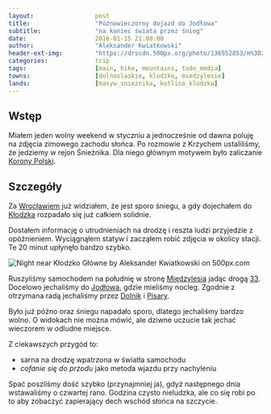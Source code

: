 ```yaml
---
layout:                 post
title:                  "Późnowieczorny dojazd do Jodłowa"
subtitle:               "na koniec świata przez śnieg"
date:                   2016-01-15 21:00:00
author:                 "Aleksander Kwiatkowski"
header-ext-img:         "https://drscdn.500px.org/photo/136552853/m%3D2048/b2dd79b46cd3009b69c77c3f2811ca86"
categories:             trip
tags:                   [main, hike, mountains, todo_media]
towns:                  [dolnoslaskie, klodzko, miedzylesie]
lands:                  [masyw_snieznika, kotlina_klodzka]
---
```


[wiki-korona]:           https://pl.wikipedia.org/wiki/Korona_G%C3%B3r_Polski
[wiki-wroclaw]:          https://pl.wikipedia.org/wiki/Wroc%C5%82aw
[wiki-klodzko]:          https://pl.wikipedia.org/wiki/K%C5%82odzko
[wiki-miedzylesie]:      https://pl.wikipedia.org/wiki/Mi%C4%99dzylesie
[wiki-33]:               https://pl.wikipedia.org/wiki/Droga_krajowa_nr_33_(Czechy)
[wiki-jodlow]:           https://pl.wikipedia.org/wiki/Jod%C5%82%C3%B3w_(wojew%C3%B3dztwo_dolno%C5%9Bl%C4%85skie)
[wiki-dolnik]:           https://pl.wikipedia.org/wiki/Dolnik_(wojew%C3%B3dztwo_dolno%C5%9Bl%C4%85skie)
[wiki-pisary]:           https://pl.wikipedia.org/wiki/Pisary_(wojew%C3%B3dztwo_dolno%C5%9Bl%C4%85skie)



Wstęp
-----

Miałem jeden wolny weekend w styczniu a jednocześnie od dawna poluję na zdjęcia
zimowego zachodu słońca. Po rozmowie z Krzychem ustaliliśmy, że jedziemy
w rejon Śnieżnika. Dla niego głównym motywem było zaliczanie [Korony Polski][wiki-korona].

Szczegóły
---------

Za [Wrocławiem][wiki-wroclaw] już widziałem, że jest sporo śniegu, a gdy
dojechałem do [Kłodzka][wiki-klodzko] rozpadało się już całkiem solidnie.

Dostałem informację o utrudnieniach na drodzę i reszta ludzi przyjedzie z opóźnieniem.
Wyciągnąłem statyw i zacząłem robić zdjęcia w okolicy stacji. Te 20 minut
upłynęło bardzo szybko.

<div class='pixels-photo'>
  <p>
    <img src='https://drscdn.500px.org/photo/140420543/m%3D900/d4917b566ab4d20bb8d0107072aebca3' alt='Night near Kłodzko Główne by Aleksander Kwiatkowski on 500px.com'>
  </p>
  <a href='https://500px.com/photo/140420543/night-near-k%C5%82odzko-g%C5%82%C3%B3wne-by-aleksander-kwiatkowski' alt='Night near Kłodzko Główne by Aleksander Kwiatkowski on 500px.com'></a>
</div>
<script type='text/javascript' src='https://500px.com/embed.js'></script>

Ruszyliśmy samochodem na południę w stronę [Międzylesia][wiki-miedzylesie] jadąc
drogą [33][wiki-33].
Docelowo jechaliśmy do [Jodłowa][wiki-jodlow], gdzie mieliśmy nocleg. Zgodnie
z otrzymana radą jechaliśmy przez [Dolnik][wiki-dolnik] i [Pisary][wiki-pisary].

Było już późno oraz śniegu napadało sporo, dlatego jechaliśmy bardzo wolno.
O widokach nie można mówić, ale dziwne uczucie tak jechać wieczorem w odludne miejsce.

Z ciekawszych przygód to:

* sarna na drodzę wpatrzona w światła samochodu
* *cofanie się do przodu* jako metoda wjazdu przy nachyleniu

Spać poszliśmy dość szybko (przynajmniej ja), gdyż następnego dnia wstawaliśmy o
czwartej rano. Godzina czysto nieludzka, ale co się robi po to aby zobaczyć
zapierający dech wschód słońca na szczycie.
